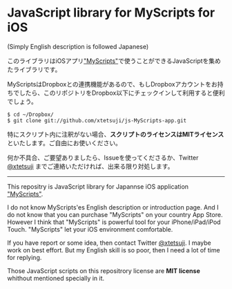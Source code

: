 JavaScript library for MyScripts for iOS
========================================

(Simply English description is followed Japanese)

このライブラリはiOSアプリ["MyScripts"](http://unitkay.wordpress.com/myscripts/)で使うことができるJavaScriptを集めたライブラリです。

MyScriptsはDropboxとの連携機能があるので、もしDropboxアカウントをお持ちでしたら、このリポジトリをDropbox以下にチェックインして利用すると便利でしょう。
    
    $ cd ~/Dropbox/
    $ git clone git://github.com/xtetsuji/js-MyScripts-app.git

特にスクリプト内に注釈がない場合、**スクリプトのライセンスはMITライセンス**といたします。ご自由にお使いください。

何か不具合、ご要望ありましたら、Issueを使ってくださるか、Twitter [@xtetsuji](https://twitter.com/xtetsuji) までご連絡いただければ、出来る限り対処します。

----

This repositry is JavaScript library for Japannse iOS application ["MyScripts"](http://unitkay.wordpress.com/myscripts/).

I do not know MyScripts'es English description or introduction page. And I do not know that you can purchase "MyScripts" on your country App Store. However I think that "MyScripts" is powerful tool for your iPhone/iPad/iPod Touch. "MyScripts" let your iOS environment comfortable.

If you have report or some idea, then contact Twitter [@xtetsuji](https://twitter.com/xtetsuji). I maybe work on best effort. But my English skill is so poor, then I need a lot of time for replying.

Those JavaScript scripts on this repositrory license are **MIT license** whithout mentioned specially in it.
